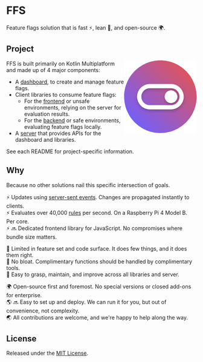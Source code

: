 # FFS

Feature flags solution that is fast ⚡, lean 🤏, and open-source 🌍.

## Project

<img src="docs/src/_assets/icon-192.png" alt="FFS logo" align="right" width="192" height="192">

FFS is built primarily on Kotlin Multiplatform and made up of 4 major components:
- A [dashboard](ffs-dashboard), to create and manage feature flags.
- Client libraries to consume feature flags:
  - For the [frontend](ffs-library-frontend) or unsafe environments, relying on the server for evaluation results.
  - For the [backend](ffs-library-backend) or safe environments, evaluating feature flags locally.
- A [server](ffs-server) that provides APIs for the dashboard and libraries.

See each README for project-specific information.

## Why

Because no other solutions nail this specific intersection of goals.

⚡ Updates using [server-sent events](https://developer.mozilla.org/en-US/docs/Web/API/Server-sent_events). Changes are propagated instantly to clients.  
⚡ Evaluates over 40,000 [rules](ffs-server/src/benchmark/kotlin/rule/RuleEvalBenchmark.kt) per second. On a Raspberry Pi 4 Model B. Per core.  
⚡ 🔜 Dedicated frontend library for JavaScript. No compromises where bundle size matters.

🤏 Limited in feature set and code surface. It does few things, and it does them right.  
🤏 No bloat. Complimentary functions should be handled by complimentary tools.  
🤏 Easy to grasp, maintain, and improve across all libraries and server.

🌍 Open-source first and foremost. No special versions or closed add-ons for enterprise.  
🌎  🔜 Easy to set up and deploy. We can run it for you, but out of convenience, not complexity.  
🌏 All contributions are welcome, and we're happy to help along the way.

## License

Released under the [MIT License](https://opensource.org/licenses/MIT).
